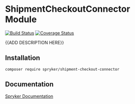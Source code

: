 # ShipmentCheckoutConnector Module
[![Build Status](https://travis-ci.org/spryker/ShipmentCheckoutConnector.svg)](https://travis-ci.org/spryker/ShipmentCheckoutConnector)
[![Coverage Status](https://coveralls.io/repos/github/spryker/ShipmentCheckoutConnector/badge.svg)](https://coveralls.io/github/spryker/ShipmentCheckoutConnector)

{{ADD DESCRIPTION HERE}}

## Installation

```
composer require spryker/shipment-checkout-connector
```

## Documentation

[Spryker Documentation](https://academy.spryker.com/developing_with_spryker/module_guide/modules.html)
